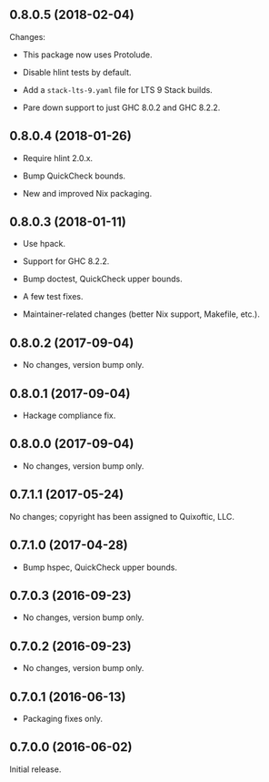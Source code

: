 ## 0.8.0.5 (2018-02-04)

Changes:

  - This package now uses Protolude.

  - Disable hlint tests by default.

  - Add a `stack-lts-9.yaml` file for LTS 9 Stack builds.

  - Pare down support to just GHC 8.0.2 and GHC 8.2.2.

## 0.8.0.4 (2018-01-26)

- Require hlint 2.0.x.

- Bump QuickCheck bounds.

- New and improved Nix packaging.

## 0.8.0.3 (2018-01-11)

- Use hpack.

- Support for GHC 8.2.2.

- Bump doctest, QuickCheck upper bounds.

- A few test fixes.

- Maintainer-related changes (better Nix support, Makefile, etc.).

## 0.8.0.2 (2017-09-04)

- No changes, version bump only.

## 0.8.0.1 (2017-09-04)

- Hackage compliance fix.

## 0.8.0.0 (2017-09-04)

- No changes, version bump only.

## 0.7.1.1 (2017-05-24)

No changes; copyright has been assigned to Quixoftic, LLC.

## 0.7.1.0 (2017-04-28)

- Bump hspec, QuickCheck upper bounds.

## 0.7.0.3 (2016-09-23)

- No changes, version bump only.

## 0.7.0.2 (2016-09-23)

- No changes, version bump only.

## 0.7.0.1 (2016-06-13)

- Packaging fixes only.

## 0.7.0.0 (2016-06-02)

Initial release.

